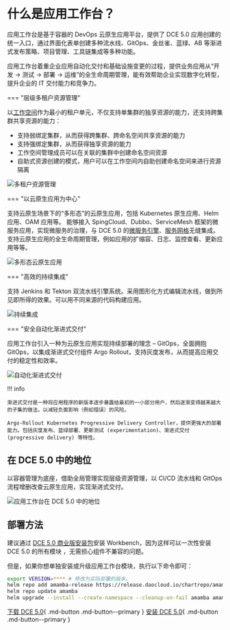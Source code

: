 # 什么是应用工作台？

应用工作台是基于容器的 DevOps 云原生应用平台，提供了 DCE 5.0 应用创建的统一入口，通过界面化表单创建多种流水线、GitOps、金丝雀、蓝绿、AB 等渐进式发布策略、项目管理、工具链集成等多种功能。

应用工作台着重企业应用自动化交付和基础设施变更的过程，提供业务应用从“开发 -> 测试 -> 部署 -> 运维”的全生命周期管理，能有效帮助企业实现数字化转型，提升企业的 IT 交付能力和竞争力。

=== "层级多租户资源管理"

以[工作空间](../../ghippo/user-guide/workspace/ws-folder.md)作为最小的租户单元，不仅支持单集群的独享资源的能力，还支持跨集群共享资源的能力：

- 支持弱绑定集群，从而获得跨集群、跨命名空间共享资源的能力
- 支持强绑定集群，从而获得独享资源的能力
- 工作空间管理成员可以在关联的集群中创建命名空间资源
- 自助式资源创建的模式，用户可以在工作空间内自助创建命名空间来进行资源隔离

![多租户资源管理](https://docs.daocloud.io/daocloud-docs-images/docs/amamba/images/what01.png)

=== "以云原生应用为中心"

支持云原生场景下的“多形态”的云原生应用，包括 Kubernetes 原生应用、Helm 应用、OAM 应用等。
能够接入 SpingCloud、Dubbo、ServiceMesh 框架的微服务应用，实现微服务的治理，与 DCE 5.0 的[微服务引擎](../../skoala/intro/index.md)、[服务网格](../../mspider/intro/index.md)无缝集成。
支持云原生应用的全生命周期管理，例如应用的扩缩容、日志、监控查看、更新应用等等。

![多形态云原生应用](https://docs.daocloud.io/daocloud-docs-images/docs/amamba/images/what02.png)

=== "高效的持续集成"

支持 Jenkins 和 Tekton 双流水线引擎系统。采用图形化方式编辑流水线，做到所见即所得的效果。可以用不同来源的代码构建应用。

![持续集成](https://docs.daocloud.io/daocloud-docs-images/docs/amamba/images/what03.png)

=== "安全自动化渐进式交付"

应用工作台引入一种为云原生应用实现持续部署的理念 – GitOps，全面拥抱 GitOps，以集成渐进式交付组件 Argo Rollout，支持灰度发布，从而提高应用交付的稳定性和效率。

![自动化渐进式交付](https://docs.daocloud.io/daocloud-docs-images/docs/amamba/images/what04.png)

!!! info

    渐进式交付是一种将应用程序的新版本逐步暴露给最初的一小部分用户，然后逐渐变得越来越大的子集的做法，以减轻负面影响（例如错误）的风险。
    
    Argo-Rollout Kubernetes Progressive Delivery Controller，提供更强大的部署能力。包括灰度发布、蓝绿部署、更新测试 (experimentation)、渐进式交付 (progressive delivery) 等特性。

## 在 DCE 5.0 中的地位

以容器管理为底座，借助全局管理实现层级资源管理，以 CI/CD 流水线和 GitOps 流程增删改查云原生应用，实现渐进式交付。

![应用工作台在 DCE 5.0 中的地位](https://docs.daocloud.io/daocloud-docs-images/docs/amamba/images/what00.png)

## 部署方法

建议通过 [DCE 5.0 商业版安装包](../../install/commercial/start-install.md)安装 Workbench，因为这样可以一次性安装 DCE 5.0 的所有模块 ，无需担心组件不兼容的问题。

但是，如果你想单独安装或升级应用工作台模块，执行以下命令即可：

```bash
export VERSION=**** # 修改为实际部署的版本。
helm repo add amamba-release https://release.daocloud.io/chartrepo/amamba
helm repo update amamba
helm upgrade --install --create-namespace --cleanup-on-fail amamba amamba-release/amamba -n amamba-system --version=${VERSION}
```

[下载 DCE 5.0](../../download/index.md){ .md-button .md-button--primary }
[安装 DCE 5.0](../../install/index.md){ .md-button .md-button--primary }
